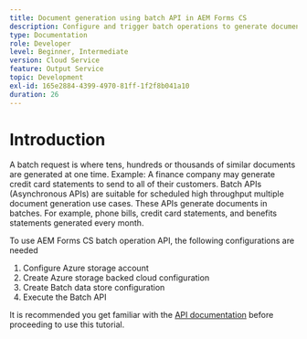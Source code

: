 ```yaml
---
title: Document generation using batch API in AEM Forms CS
description: Configure and trigger batch operations to generate documents.
type: Documentation
role: Developer
level: Beginner, Intermediate
version: Cloud Service
feature: Output Service
topic: Development
exl-id: 165e2884-4399-4970-81ff-1f2f8b041a10
duration: 26
---
```

# Introduction

A batch request is where tens, hundreds or thousands of similar documents are generated at one time. Example: A finance company may generate credit card statements to send to all of their customers.
Batch APIs (Asynchronous APIs) are suitable for scheduled high throughput multiple document generation use cases. These APIs generate documents in batches. For example, phone bills, credit card statements, and benefits statements generated every month.

To use AEM Forms CS batch operation API, the following configurations are needed

1. Configure Azure storage account
1. Create Azure storage backed cloud configuration
1. Create Batch data store configuration
1. Execute the Batch API

It is recommended you get familiar with the [API documentation](https://experienceleague.adobe.com/docs/experience-manager-cloud-service/assets/batch-api.yaml?lang=en) before proceeding to use this tutorial.
